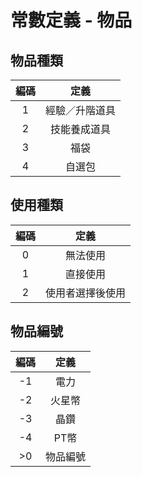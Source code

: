 # 常數定義 - 物品

## <span id="itemType">物品種類</span>

| 編碼 | 定義 |
|:-:|:-:|
| 1 | 經驗／升階道具 |
| 2 | 技能養成道具 |
| 3 | 福袋 |
| 4 | 自選包 |

## <span id="useType">使用種類</span>

| 編碼 | 定義 |
|:-:|:-:|
| 0 | 無法使用 |
| 1 | 直接使用 |
| 2 | 使用者選擇後使用 |

## <span id="ItemID">物品編號</span>

| 編碼 | 定義 |
|:-:|:-:|
| -1 | 電力 |
| -2 | 火星幣 |
| -3 | 晶鑽 |
| -4 | PT幣 |
| >0 | 物品編號 |